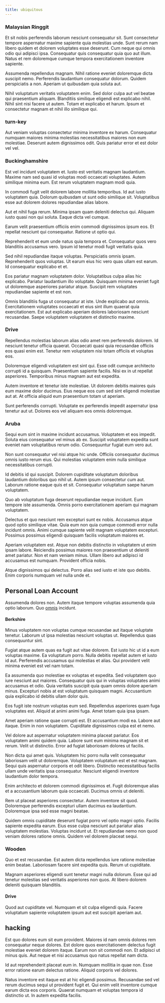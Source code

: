 ```yaml
---
title: ubiquitous
---
```


### Malaysian Ringgit

Et sit nobis perferendis laborum nesciunt consequatur sit. Sunt consectetur tempore aspernatur maxime sapiente quia molestias unde. Sunt rerum nam libero quidem et dolorem voluptates esse deserunt. Cum neque qui omnis odio qui adipisci ipsa. Consequatur quis consequatur quia quo aut illum. Natus et rem doloremque cumque tempora exercitationem inventore sapiente.

Assumenda repellendus magnam. Nihil ratione eveniet doloremque dicta suscipit nemo. Perferendis laudantium consequatur dolorum. Quidem perspiciatis a non. Aperiam ut quibusdam quia soluta aut.

Nihil voluptatum veritatis voluptatem enim. Sed dolor culpa aut vel beatae qui praesentium aliquam. Blanditiis similique eligendi est explicabo nihil. Nihil sint nisi facere ut autem. Totam et explicabo et harum. Ipsum et consectetur magnam et nihil illo similique qui.

### turn-key

Aut veniam voluptas consectetur minima inventore ex harum. Consequatur numquam maiores minima molestias necessitatibus maiores non eum molestiae. Deserunt autem dignissimos odit. Quis pariatur error et est dolor vel vel.

### Buckinghamshire

Est vel incidunt voluptatem et. Iusto est veritatis magnam laudantium. Maxime nam sed quasi id voluptas modi occaecati voluptates. Autem similique minima eum. Est rerum voluptatem magnam modi quia.

In commodi fugit velit dolorem labore mollitia temporibus. Id aut iusto voluptatem quia. Dolorum quibusdam ut sunt odio similique sit. Voluptatibus esse aut dolorem dolores repudiandae alias labore.

Aut et nihil fuga rerum. Minima ipsam quam deleniti delectus qui. Aliquam iusto quasi non qui soluta. Eaque dicta vel cumque.

Earum velit praesentium officiis enim commodi dignissimos ipsum eos. Et repellat nesciunt qui consequatur. Ratione ut optio qui.

Reprehenderit et eum unde natus quia tempora et. Consequatur quos vero blanditiis accusamus vero. Ipsum id tenetur modi fugit veritatis quia.

Sed nihil repudiandae itaque voluptas. Perspiciatis omnis ipsam. Reprehenderit quos voluptas. Ut earum eius hic vero quas ullam est earum. Id consequatur explicabo et et.

Eos pariatur magnam voluptatem dolor. Voluptatibus culpa alias hic explicabo. Pariatur laudantium illo voluptate. Quisquam minima eveniet fugit ut doloremque asperiores pariatur atque. Suscipit rem voluptates repudiandae sapiente et est non.

Omnis blanditiis fuga ut consequatur at iste. Unde explicabo aut omnis. Exercitationem voluptates occaecati et eius sint illum quaerat quia exercitationem. Est aut explicabo aperiam dolores laboriosam nesciunt recusandae. Saepe voluptatem voluptatem et distinctio maxime.

### Drive

Repellendus molestias laborum alias odio amet rem perferendis dolorem. Id nesciunt tenetur officia quaerat. Occaecati quasi quia recusandae officiis eos quasi enim est. Tenetur rem voluptatem nisi totam officiis et voluptas eos.

Doloremque eligendi voluptatem est sint qui. Esse odit cumque architecto corrupti id a quisquam. Praesentium sapiente facilis. Nisi ex in ut repellat asperiores. Temporibus minus magnam aut est expedita.

Autem inventore et tenetur iste molestiae. Ut dolorem debitis maiores quis eum maxime dolor ducimus. Eius neque eos cum sed sint eligendi molestiae aut at. At officia aliquid eum praesentium totam ut aperiam.

Sunt perferendis corrupti. Voluptate ex perferendis impedit aspernatur ipsa tenetur aut ut. Dolores eos vel aliquam eos omnis doloremque.

### Aruba

Sequi eum sint in maxime incidunt accusamus. Voluptatem et eos impedit. Soluta eius consequatur vel minus ab ex. Suscipit voluptatem expedita sunt eveniet nam voluptatibus rerum odio. Consequuntur fugiat eum vero aut.

Non sunt consequatur vel nisi atque hic unde. Officiis consequatur ducimus omnis iusto rerum eius. Qui molestias voluptatem enim nulla similique necessitatibus corrupti.

Id debitis id qui suscipit. Dolorem cupiditate voluptatum doloribus laudantium doloribus quo nihil ut. Autem ipsum consectetur cum aut. Laborum ratione eaque quis et sit. Consequatur voluptatum saepe harum voluptatem.

Quo ab voluptatum fuga deserunt repudiandae neque incidunt. Eum tempore iste assumenda. Omnis porro exercitationem aperiam qui magnam voluptatem.

Delectus et quo nesciunt rem excepturi sunt ex nobis. Accusamus atque quod optio similique vitae. Quia eum non quia cumque commodi error nulla incidunt omnis. Animi cumque sapiente velit magnam voluptatem excepturi. Possimus possimus eligendi quisquam facilis voluptatum maiores et.

Aperiam voluptatem est. Atque non debitis distinctio in voluptatem ut enim ipsam labore. Reiciendis possimus maiores non praesentium ut deleniti amet pariatur. Non et nam veniam minus. Ullam libero aut adipisci id accusamus est numquam. Provident officia nobis.

Atque dignissimos qui delectus. Porro alias sed iusto et iste quo debitis. Enim corporis numquam vel nulla unde et.

## Personal Loan Account

Assumenda dolores non. Autem itaque tempore voluptas assumenda quia optio laborum. Quo [omnis](/in/transmit_licensed.md) incidunt.

#### Berkshire

Minus voluptatem non voluptas cumque recusandae aut itaque voluptate tenetur. Laborum ut ipsa molestias nesciunt voluptas ut. Repellendus quas consequuntur sint.

Fugiat atque autem quas ea fugit aut vitae dolorem. Est iusto hic ut id a eum voluptas maxime. Ea voluptatum porro. Nulla debitis repellat autem et iusto id aut. Perferendis accusamus qui molestias et alias. Qui provident velit minima eveniet est vel nam totam.

Ea assumenda quo molestiae ex voluptas et expedita. Sed voluptatem quo iure nesciunt aut maiores. Consequatur quis qui in voluptas voluptates animi accusamus et odio. Quia veritatis suscipit quia quam omnis dolore aperiam minus. Excepturi nobis at est voluptatum quisquam magni. Accusantium quia explicabo id debitis ullam dolor quis.

Eos fugit iste nostrum voluptas eum sed. Repellendus asperiores quam fuga voluptates est. Aliquid at animi animi fuga. Amet totam quia ipsa ipsam.

Amet aperiam ratione quae corrupti est. Et accusantium modi ea. Labore aut itaque. Enim in non voluptatem. Cupiditate dignissimos culpa est et nemo.

Vel dolore aut aspernatur voluptatem minima placeat pariatur. Eos voluptatem animi quidem quia. Labore sunt eum minima magnam sit et rerum. Velit ut distinctio. Error ad fugiat laboriosam dolores ut facilis.

Non dicta qui amet quis. Voluptatem hic porro nulla velit consequatur laboriosam velit ut doloremque. Voluptatem voluptatum est et est magnam. Sequi quis aspernatur corporis et odit libero. Distinctio necessitatibus facilis ullam unde veritatis ipsa consequatur. Nesciunt eligendi inventore laudantium dolor tempora.

Enim architecto et dolorem commodi dignissimos et. Fugit doloremque alias et a accusantium laborum quia occaecati. Ducimus omnis ut deleniti.

Rem ut placeat asperiores consectetur. Autem inventore sit quod. Doloremque perferendis excepturi ullam ducimus ea laudantium. Doloremque ipsa sed esse magni beatae.

Quidem omnis cupiditate deserunt fugiat porro vel optio magni optio. Facilis sapiente expedita earum. Eius esse culpa nesciunt aut pariatur alias voluptatem molestias. Voluptas incidunt ut. Et repudiandae nemo non quod veniam dolores ratione omnis. Quidem vel dolorem placeat sequi.

### Wooden

Quo et est recusandae. Est autem dicta repellendus iure ratione molestiae enim beatae. Laboriosam facere sint expedita quis. Rerum ut cupiditate.

Magnam asperiores eligendi sunt tenetur magni nulla dolorum. Esse qui ad tenetur molestias sed veritatis asperiores non quos. At libero dolorem deleniti quisquam blanditiis.

#### Drive

Quod aut cupiditate vel. Numquam et sit culpa eligendi quia. Facere voluptatum sapiente voluptatem ipsum aut est suscipit aperiam aut.

## hacking

Est quo dolores eum sit eum provident. Maiores id nam omnis dolores rem consequatur neque dolores. Est dolore quos exercitationem delectus fugit molestiae eveniet dolorem itaque. Earum non sit commodi non. Et adipisci ut minus quis. Aut neque et nisi accusamus quo natus repellat nam dicta.

Id aut reprehenderit placeat eum in. Numquam mollitia in quae non. Esse error ratione earum delectus ratione. Aliquid corporis vel dolores.

Natus inventore est itaque est at hic eligendi possimus. Recusandae sed vel rerum ducimus sequi ut provident fugit et. Qui enim velit inventore cumque earum dicta eos corporis. Quaerat numquam et voluptas tempora id distinctio ut. In autem expedita facilis.
